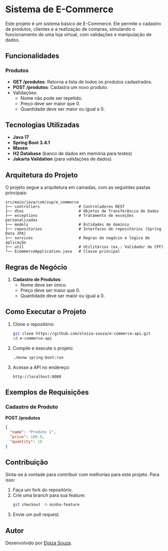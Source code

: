 # Sistema de E-Commerce
Este projeto é um sistema básico de E-Commerce. 
Ele permite o cadastro de produtos, clientes e a realização de compras, simulando o 
funcionamento de uma loja virtual, com validações e manipulação de dados. 


## Funcionalidades

### Produtos
- **GET /produtos**: Retorna a lista de todos os produtos cadastrados.
- **POST /produtos**: Cadastra um novo produto.
- Validações:
    - Nome não pode ser repetido.
    - Preço deve ser maior que 0.
    - Quantidade deve ser maior ou igual a 0.


## Tecnologias Utilizadas
- **Java 17**
- **Spring Boot 3.4.1**
- **Maven**
- **H2 Database** (banco de dados em memória para testes)
- **Jakarta Validation** (para validações de dados)

## Arquitetura do Projeto

O projeto segue a arquitetura em camadas, com as seguintes pastas principais:

```plaintext
src/main/java/com/zup/e_commerce
├── controllers                 # Controladores REST
├── dtos                        # Objetos de Transferência de Dados
├── exceptions                  # Tratamento de exceções personalizadas
├── models                      # Entidades de domínio
├── repositories                # Interfaces de repositórios (Spring Data JPA)
├── services                    # Regras de negócio e lógica de aplicação
├── util                        # Utilitários (ex.: Validador de CPF)
└── EcommerceApplication.java   # Classe principal
```

## Regras de Negócio
1. **Cadastro de Produtos**:
   - Nome deve ser único.
   - Preço deve ser maior que 0.
   - Quantidade deve ser maior ou igual a 0.

## Como Executar o Projeto

1. Clone o repositório:
   ```bash
   git clone https://github.com/eloiza-souza/e-commerce-api.git
   cd e-commerce-api
   ```

2. Compile e execute o projeto:
   ```bash
   ./mvnw spring-boot:run
   ```

3. Acesse a API no endereço:
   ```
   http://localhost:8080
   ```

## Exemplos de Requisições

### Cadastro de Produto
**POST /produtos**
```json
{
  "name": "Produto 1",
  "price": 100.0,
  "quantity": 10
}
```


## Contribuição

Sinta-se à vontade para contribuir com melhorias para este projeto. Para isso:
1. Faça um fork do repositório.
2. Crie uma branch para sua feature:
   ```bash
   git checkout -b minha-feature
   ```
3. Envie um pull request.

## Autor

Desenvolvido por [Eloiza Souza](https://github.com/eloiza-souza).

